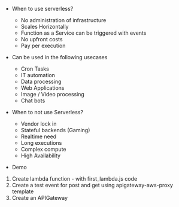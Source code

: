 * When to use serverless?
    - No administration of infrastructure
    - Scales Horizontally
    - Function as a Service can be triggered with events
    - No upfront costs
    - Pay per execution

* Can be used in the following usecases
    - Cron Tasks
    - IT automation
    - Data processing
    - Web Applications
    - Image / Video processing
    - Chat bots

* When to not use Serverless?
    - Vendor lock in
    - Stateful backends (Gaming)
    - Realtime need
    - Long executions
    - Complex compute
    - High Availability

* Demo
1. Create lambda function - with first_lambda.js code
2. Create a test event for post and get using apigateway-aws-proxy template
3. Create an APIGateway